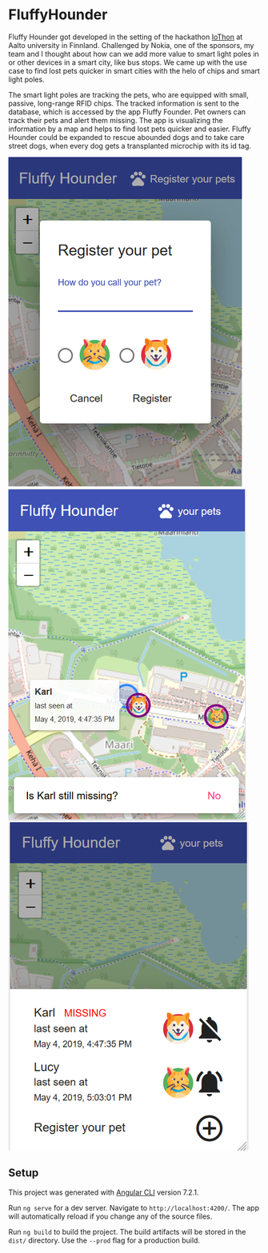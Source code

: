 # FluffyHounder

Fluffy Hounder got developed in the setting of the hackathon [IoThon](https://iothon.io/) at Aalto university in Finnland.
Challenged by Nokia, one of the sponsors, my team and I thought about how can we add more value to smart light poles in or other devices in a smart city, like bus stops. We came up with the use case to find lost pets quicker in smart cities with the helo of chips and smart light poles. 

The smart light poles are tracking the pets, who are equipped with small, passive, long-range RFID chips. The tracked information is sent to the database, which is accessed by the app Fluffy Founder. Pet owners can track their pets and alert them missing. The app is visualizing the information by a map and helps to find lost pets quicker and easier.
Fluffy Hounder could be expanded to rescue abounded dogs and to take care street dogs, when every dog gets a transplanted microchip with its id tag. 

![registration dialog](https://raw.githubusercontent.com/StephanieHohenberg/FluffyHounder/master/src/assets/screenshots/2%20registration.PNG)
![pet overview bottom sheet](https://github.com/StephanieHohenberg/FluffyHounder/blob/master/src/assets/screenshots/8%20dashboard%20with%20missing%20dog%20tooltip.PNG)
![dashboard](https://github.com/StephanieHohenberg/FluffyHounder/blob/master/src/assets/screenshots/6%20petoverview%20missing%20dog.PNG)



## Setup
This project was generated with [Angular CLI](https://github.com/angular/angular-cli) version 7.2.1.

Run `ng serve` for a dev server. Navigate to `http://localhost:4200/`. The app will automatically reload if you change any of the source files.

Run `ng build` to build the project. The build artifacts will be stored in the `dist/` directory. Use the `--prod` flag for a production build.
